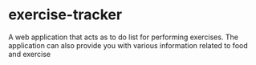 # exercise-tracker
A web application that acts as to do list for performing exercises. The application can also provide you with various information related to food and exercise
